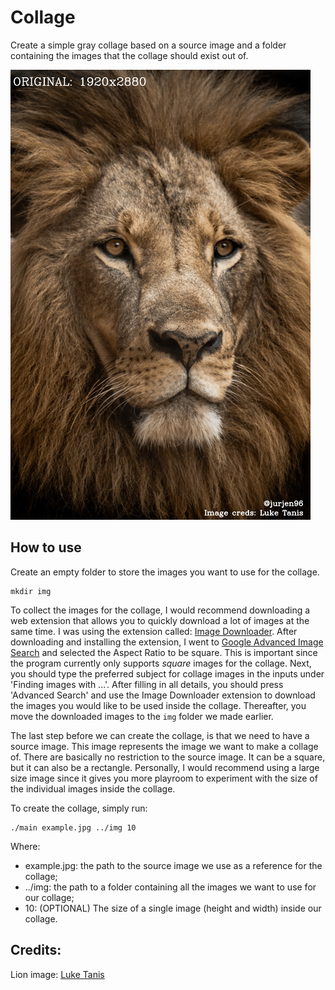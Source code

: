# Collage

Create a simple gray collage based on a source image and a folder 
containing the images that the collage should exist out of.

![Example, credits image: Luke Tanis](bin/result.gif)

## How to use

Create an empty folder to store the images you want to use for 
the collage. 

```
mkdir img
```

To collect the images for the collage, I would recommend downloading
a web extension that allows you to quickly download a lot of images 
at the same time. I was using the extension called:
[Image Downloader](https://chrome.google.com/webstore/detail/image-downloader/cnpniohnfphhjihaiiggeabnkjhpaldj).
After downloading and installing the extension, I went to 
[Google Advanced Image Search](https://www.google.com/advanced_image_search)
and selected the Aspect Ratio to be square. This is important since 
the program currently only supports *square* images for the collage. 
Next, you should type the preferred subject for collage images in the 
inputs under 'Finding images with ...'. After filling in all details,
you should press 'Advanced Search' and use the Image Downloader 
extension to download the images you would like to be used inside 
the collage. Thereafter, you move the downloaded images to the 
`img` folder we made earlier.  

The last step before we can create the collage, is that we need 
to have a source image. This image represents the image we want to 
make a collage of. There are basically no restriction to the source 
image. It can be a square, but it can also be a rectangle. 
Personally, I would recommend using a large size image since 
it gives you more playroom to experiment with the size of the 
individual images inside the collage. 

To create the collage, simply run:
```
./main example.jpg ../img 10
```
Where:
- example.jpg: the path to the source image we use as a reference 
for the collage;
- ../img: the path to a folder containing all the images we 
want to use for our collage;
- 10: (OPTIONAL) The size of a single image (height and width) 
inside our collage.


## Credits:
Lion image: [Luke Tanis](https://unsplash.com/photos/IPRFX7CVVoU?utm_source=unsplash&utm_medium=referral&utm_content=creditShareLink) 